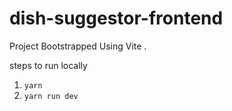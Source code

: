 # dish-suggestor-frontend

Project Bootstrapped Using Vite .

steps to run locally
1. `yarn`
2. `yarn run dev`
